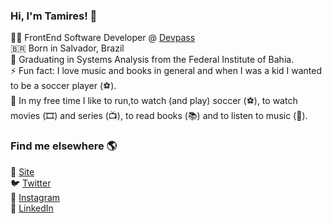 ### Hi, I'm Tamires! 👋
:woman_technologist: FrontEnd Software Developer @ [Devpass](https://devpass.com) <br>
🇧🇷 Born in Salvador, Brazil <br>
🔭 Graduating in Systems Analysis from the Federal Institute of Bahia. <br>
⚡ Fun fact: I love music and books in general and when I was a kid I wanted to be a soccer player (⚽️). <br>
:raising_hand: In my free time I like to run,to watch (and play) soccer (⚽️), to watch movies (🎞️) and series (📺), to read books (📚) and to listen to music (🎵).

### Find me elsewhere 🌎
🚀 [Site](https://tamires-manhaes.github.io) <br>
🐦 [Twitter](https://twitter.com/ahvapimenta) <br>
📸 [Instagram](https://instagram.com/ahvapimenta) <br>
💼 [LinkedIn](https://www.linkedin.com/in/tamires-manhaes/) <br>
